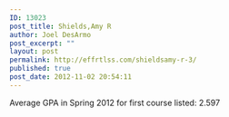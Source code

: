```yaml
---
ID: 13023
post_title: Shields,Amy R
author: Joel DesArmo
post_excerpt: ""
layout: post
permalink: http://effrtlss.com/shieldsamy-r-3/
published: true
post_date: 2012-11-02 20:54:11
---
```

<p>Average GPA in Spring 2012 for first course listed: 2.597</p>